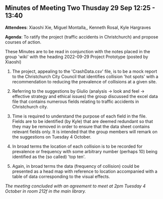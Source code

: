 ## Minutes of Meeting Two	Thusday 29 Sep	12:25 - 13:40

**Attendees**:	Xiaoshi Xie, Miguel Montalla,, Kenneth Rosal, Kyle Hargraves

**Agenda**: 	To ratify the project (traffic accidents in Christchurch) and propose courses of action.

These Minutes are to be read in conjunction with the notes placed in the group 'wiki' with the heading 2022-09-29 Project Prototype (posted by Xiaoshi)

1. The project, appealing to the 'CrashData.csv' file, is to be a mock report to the Christchurch City Council
that identifies collision 'hot spots' with a recommendation to reducing the prevalence of collisions at a 
given site. 

1. Referring to the suggestions by Giulio (analysis -> look and feel -> effective strategy and ethical issues)
the group discussed the excel data file that contains numerous fields relating to traffic accidents in Christchurch
city. 

2. Time is required to understand the purpose of each field in the file. Fields are to be identified (by Kyle) that
are deemed redundant so that they may be removed in order to ensure that the data sheet contains relevant fields
only. It is intended that the group members will remark on the suggestions on Tuesday 4 October.

3. In broad terms the location of each collision is to be recorded for prevalence or frequency with some arbitrary
number (perhaps 10) being identified as the (so called) 'top ten'. 

4. Again, in broad terms the data (frequency of collision) could be presented as a head map with reference to
location accompanied with a table of data corresponding to the visual effects. 

*The meeting concluded with an agreement to meet at 2pm Tuesday 4 October in room 212f in the main library.*

